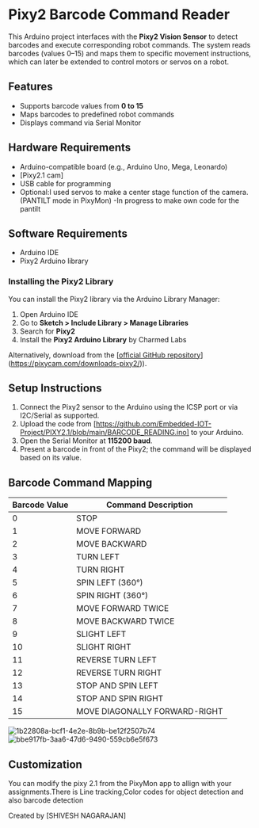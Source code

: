 # Pixy2 Barcode Command Reader

This Arduino project interfaces with the **Pixy2 Vision Sensor** to detect barcodes and execute corresponding robot commands. The system reads barcodes (values 0–15) and maps them to specific movement instructions, which can later be extended to control motors or servos on a robot.

## Features

- Supports barcode values from **0 to 15**
- Maps barcodes to predefined robot commands
- Displays command via Serial Monitor

## Hardware Requirements

- Arduino-compatible board (e.g., Arduino Uno, Mega, Leonardo)
- [Pixy2.1 cam]
- USB cable for programming
- Optional:I used servos to make a center stage function of the camera.(PANTILT mode in PixyMon)
-In progress to make own code for the pantilt 

## Software Requirements

- Arduino IDE
- Pixy2 Arduino library

### Installing the Pixy2 Library

You can install the Pixy2 library via the Arduino Library Manager:

1. Open Arduino IDE
2. Go to **Sketch > Include Library > Manage Libraries**
3. Search for **Pixy2**
4. Install the **Pixy2 Arduino Library** by Charmed Labs

Alternatively, download from the [[official GitHub repository](https://github.com/charmedlabs/pixy2)](https://pixycam.com/downloads-pixy2/)).

## Setup Instructions

1. Connect the Pixy2 sensor to the Arduino using the ICSP port or via I2C/Serial as supported.
2. Upload the code from [https://github.com/Embedded-IOT-Project/PIXY2.1/blob/main/BARCODE_READING.ino] to your Arduino.
3. Open the Serial Monitor at **115200 baud**.
4. Present a barcode in front of the Pixy2; the command will be displayed based on its value.

## Barcode Command Mapping

| Barcode Value | Command Description                 |
|---------------|-------------------------------------|
| 0             | STOP                                |
| 1             | MOVE FORWARD                        |
| 2             | MOVE BACKWARD                       |
| 3             | TURN LEFT                           |
| 4             | TURN RIGHT                          |
| 5             | SPIN LEFT (360°)                    |
| 6             | SPIN RIGHT (360°)                   |
| 7             | MOVE FORWARD TWICE                  |
| 8             | MOVE BACKWARD TWICE                 |
| 9             | SLIGHT LEFT                         |
| 10            | SLIGHT RIGHT                        |
| 11            | REVERSE TURN LEFT                   |
| 12            | REVERSE TURN RIGHT                  |
| 13            | STOP AND SPIN LEFT                  |
| 14            | STOP AND SPIN RIGHT                 |
| 15            | MOVE DIAGONALLY FORWARD-RIGHT       |


![1b22808a-bcf1-4e2e-8b9b-be12f2507b74](https://github.com/user-attachments/assets/014284b7-2963-4a00-a95a-418a2181131f)
![bbe917fb-3aa6-47d6-9490-559cb6e5f673](https://github.com/user-attachments/assets/d73c2080-e74c-4dd9-9085-11019d9e1bbf)
## Customization

You can modify the pixy 2.1 from the PixyMon app to allign with your assignments.There is Line tracking,Color codes for object detection and also barcode detection

Created by [SHIVESH NAGARAJAN]
